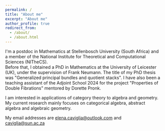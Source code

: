 ```yaml
---
permalink: /
title: "About me"
excerpt: "About me"
author_profile: true
redirect_from: 
  - /about/
  - /about.html
---
```


I'm a postdoc in Mathematics at Stellenbosch University (South Africa) and a member of the National Institute for Theoretical and Computational Sciences (NITheCS).  
Before that, I obtained a PhD in Mathematics at the University of Leicester (UK), under the supervision of Frank Neumann. The title of my PhD thesis was "Generalized principal bundles and quotient stacks". 
I have also been a teaching assistant of the Adjoint School 2024 for the project "Properties of Double Fibrations" mentored by Dorette Pronk.

I am interested in applications of category theory to algebra and geometry. My current research mainly focuses on categorical algebra, abstract algebra and algebraic geometry.

My email addresses are elena.caviglia@outlook.com and caviglia@sun.ac.za
